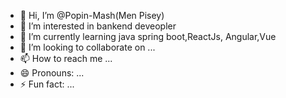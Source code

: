- 👋 Hi, I’m @Popin-Mash(Men Pisey)
- 👀 I’m interested in bankend deveopler
- 🌱 I’m currently learning java spring boot,ReactJs, Angular,Vue
- 💞️ I’m looking to collaborate on ...
- 📫 How to reach me ...
- 😄 Pronouns: ...
- ⚡ Fun fact: ...

<!---
Popin-Mash/Popin-Mash is a ✨ special ✨ repository because its `README.md` (this file) appears on your GitHub profile.
You can click the Preview link to take a look at your changes.
--->
